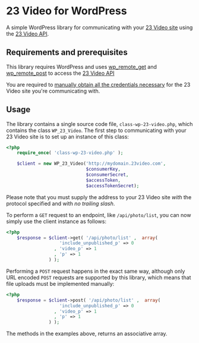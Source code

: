 # 23 Video for WordPress

A simple WordPress library for communicating with your [23 Video site](http://www.23video.com/) using the [23 Video API](http://www.23video.com/api/).

## Requirements and prerequisites


This library requires WordPress and uses [wp_remote_get](http://codex.wordpress.org/Function_Reference/wp_remote_get) and [wp_remote_post](http://codex.wordpress.org/Function_Reference/wp_remote_post) to access the [23 Video API](http://www.23video.com/api/)

You are required to [manually obtain all the credentials necessary](http://www.23video.com/api/oauth#setting-up-your-application) for the 23 Video site you're communicating with.

## Usage

The library contains a single source code file, `class-wp-23-video.php`, which contains the class `WP_23_Video`. The first step to communicating with your 23 Video site is to set up an instance of this class:

```php
<?php
    require_once( 'class-wp-23-video.php' );

    $client = new WP_23_Video('http://mydomain.23video.com',
                              $consumerKey,
                              $consumerSecret,
                              $accessToken,
                              $accessTokenSecret);
```

Please note that you must supply the address to your 23 Video site _with_ the protocol specified and with _no trailing slash_.

To perform a `GET` request to an endpoint, like `/api/photo/list`, you can now simply use the client instance as follows:

```php
<?php
    $response = $client->get( '/api/photo/list' ,  array(
                    'include_unpublished_p' => 0
                  , 'video_p' => 1
                  , 'p' => 1
                ) );

```

Performing a `POST` request happens in the exact same way, although only URL encoded `POST` requests are supported by this library, which means that file uploads must be implemented manually:


```php
<?php
    $response = $client->post( '/api/photo/list' ,  array(
                    'include_unpublished_p' => 0
                  , 'video_p' => 1
                  , 'p' => 1
                ) );

```

The methods in the examples above, returns an associative array.


